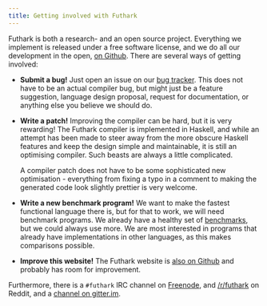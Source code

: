 ```yaml
---
title: Getting involved with Futhark
---
```


Futhark is both a research- and an open source project. Everything we
implement is released under a free software license, and we do all our
development in the open, [on
Github](https://github.com/diku-dk/futhark). There are several ways of
getting involved:

-   **Submit a bug!** Just open an issue on our [bug
    tracker](https://github.com/diku-dk/futhark/issues). This does not
    have to be an actual compiler bug, but might just be a feature
    suggestion, language design proposal, request for documentation, or
    anything else you believe we should do.

-   **Write a patch!** Improving the compiler can be hard, but it is
    very rewarding! The Futhark compiler is implemented in Haskell, and
    while an attempt has been made to steer away from the more obscure
    Haskell features and keep the design simple and maintainable, it is
    still an optimising compiler. Such beasts are always a little
    complicated.

    A compiler patch does not have to be some sophisticated new
    optimisation - everything from fixing a typo in a comment to making
    the generated code look slightly prettier is very welcome.

-   **Write a new benchmark program!** We want to make the fastest
    functional language there is, but for that to work, we will need
    benchmark programs. We already have a healthy set of
    [benchmarks](https://github.com/diku-dk/futhark-benchmarks), but we
    could always use more. We are most interested in programs that
    already have implementations in other languages, as this makes
    comparisons possible.

-   **Improve this website!** The Futhark website is [also on
    Github](https://github.com/diku-dk/futhark-website) and probably has
    room for improvement.

Furthermore, there is a `#futhark` IRC channel on
[Freenode](https://webchat.freenode.net/), and
[/r/futhark](https://www.reddit.com/r/futhark/) on Reddit, and a
[channel on gitter.im](https://gitter.im/futhark-lang/Lobby).
